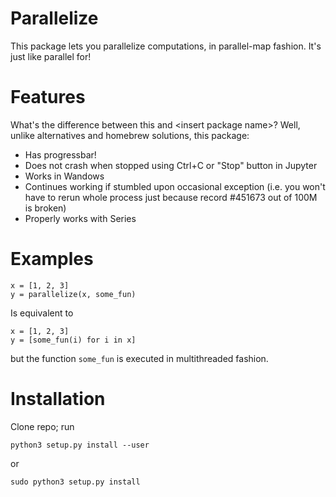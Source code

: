 # Parallelize

This package lets you parallelize computations, in parallel-map fashion.
It's just like parallel for!

# Features

What's the difference between this and \<insert package name\>?
Well, unlike alternatives and homebrew solutions, this package:
- Has progressbar!
- Does not crash when stopped using Ctrl+C or "Stop" button in Jupyter
- Works in Wandows
- Continues working if stumbled upon occasional exception (i.e. you won't have to rerun whole process just because record #451673 out of 100M is broken)
- Properly works with Series

# Examples

```
x = [1, 2, 3]
y = parallelize(x, some_fun)
```

Is equivalent to

```
x = [1, 2, 3]
y = [some_fun(i) for i in x]
```

but the function `some_fun` is executed in multithreaded fashion.

# Installation

Clone repo; run

`python3 setup.py install --user`

or

`sudo python3 setup.py install`

